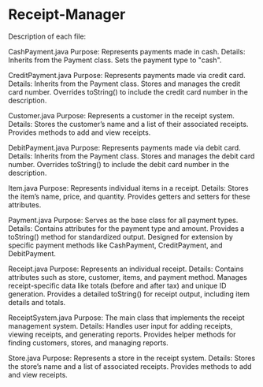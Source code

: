 # Receipt-Manager

Description of each file:

CashPayment.java
Purpose: Represents payments made in cash.
Details: Inherits from the Payment class. Sets the payment type to "cash".

CreditPayment.java
Purpose: Represents payments made via credit card.
Details: Inherits from the Payment class. Stores and manages the credit card number. Overrides toString() to include the credit card number in the description.

Customer.java
Purpose: Represents a customer in the receipt system.
Details: Stores the customer’s name and a list of their associated receipts. Provides methods to add and view receipts.

DebitPayment.java
Purpose: Represents payments made via debit card.
Details: Inherits from the Payment class. Stores and manages the debit card number. Overrides toString() to include the debit card number in the description.

Item.java
Purpose: Represents individual items in a receipt.
Details: Stores the item’s name, price, and quantity. Provides getters and setters for these attributes.

Payment.java
Purpose: Serves as the base class for all payment types.
Details: Contains attributes for the payment type and amount. Provides a toString() method for standardized output. Designed for extension by specific payment methods like CashPayment, CreditPayment, and DebitPayment.

Receipt.java
Purpose: Represents an individual receipt.
Details: Contains attributes such as store, customer, items, and payment method. Manages receipt-specific data like totals (before and after tax) and unique ID generation. Provides a detailed toString() for receipt output, including item details and totals.

ReceiptSystem.java
Purpose: The main class that implements the receipt management system.
Details: Handles user input for adding receipts, viewing receipts, and generating reports. Provides helper methods for finding customers, stores, and managing reports.

Store.java
Purpose: Represents a store in the receipt system.
Details: Stores the store’s name and a list of associated receipts. Provides methods to add and view receipts.
